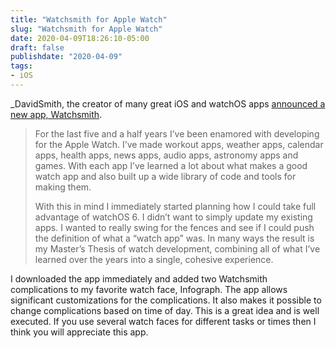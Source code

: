 ```yaml
---
title: "Watchsmith for Apple Watch"
slug: "Watchsmith for Apple Watch"
date: 2020-04-09T18:26:10-05:00
draft: false
publishdate: "2020-04-09"
tags:
- iOS
---
```


_DavidSmith, the creator of many great iOS and watchOS apps [announced a new app, Watchsmith][1].

>For the last five and a half years I’ve been enamored with developing for the Apple Watch. I’ve made workout apps, weather apps, calendar apps, health apps, news apps, audio apps, astronomy apps and games. With each app I’ve learned a lot about what makes a good watch app and also built up a wide library of code and tools for making them.
>
>With this in mind I immediately started planning how I could take full advantage of watchOS 6. I didn’t want to simply update my existing apps. I wanted to really swing for the fences and see if I could push the definition of what a “watch app” was. In many ways the result is my Master’s Thesis of watch development, combining all of what I’ve learned over the years into a single, cohesive experience.

I downloaded the app immediately and added two Watchsmith complications to my favorite watch face, Infograph. The app allows significant customizations for the complications. It also makes it possible to change complications based on time of day. This is a great idea and is well executed. If you use several watch faces for different tasks or times then I think you will appreciate this app.

[1]: https://david-smith.org/blog/2020/04/08/introducing-watchsmith/
